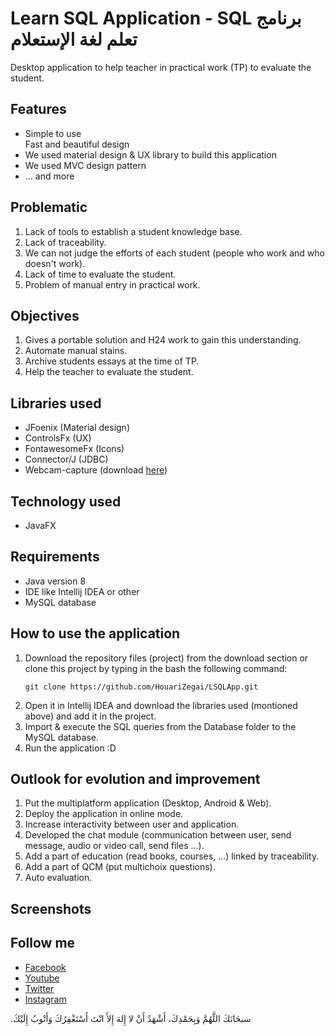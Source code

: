 # Learn SQL Application - SQL برنامج تعلم لغة الإستعلام
Desktop application to help teacher in practical work (TP) to evaluate the student.

## Features
<ul>
  <li>Simple to use</li
  <li>Fast and beautiful design</li>
  <li>We used material design & UX library to build this application</li>
  <li>We used MVC design pattern</li>
  <li>... and more</li>
</ul>

## Problematic
<ol>
  <li>Lack of tools to establish a student knowledge base.</li>
  <li>Lack of traceability.</li>
  <li>We can not judge the efforts of each student (people who work and who doesn't work).</li>
  <li>Lack of time to evaluate the student.</li>
  <li>Problem of manual entry in practical work.</li>
</ol>

## Objectives
<ol>
  <li>Gives a portable solution and H24 work to gain this understanding.</li>
  <li>Automate manual stains.</li>
  <li>Archive students essays at the time of TP.</li>
  <li>Help the teacher to evaluate the student.</li>
</ol>

## Libraries used
<ul>
  <li>JFoenix (Material design)</li>
  <li>ControlsFx (UX)</li>
  <li>FontawesomeFx (Icons)</li>
  <li>Connector/J (JDBC)</li>
  <li>Webcam-capture (download <a href="http://webcam-capture.sarxos.pl/">here</a>)</li>
</ul>

## Technology used
<ul>
  <li>JavaFX</li>
</ul>

## Requirements
<ul>
  <li>Java version 8</li>
  <li>IDE like Intellij IDEA or other</li>
  <li>MySQL database</li>
</ul>

## How to use the application
<ol>
<li> Download the repository files (project) from the download section or clone this project by typing in the bash the following command:

    git clone https://github.com/HouariZegai/LSQLApp.git
</li>
<li>Open it in Intellij IDEA and download the libraries used (montioned above) and add it in the project.</li>
<li>Import & execute the SQL queries from the Database folder to the MySQL database.</li>
<li>Run the application :D</li>
</ol>

## Outlook for evolution and improvement
<ol>
  <li>Put the multiplatform application (Desktop, Android & Web).</li>
  <li>Deploy the application in online mode.</li>
  <li>Increase interactivity between user and application.</li>
  <li>Developed the chat module (communication between user, send message, audio or video call, send files ...).</li>
  <li>Add a part of education (read books, courses, ...) linked by traceability.</li>
  <li>Add a part of QCM (put multichoix questions).</li>
  <li>Auto evaluation.</li>
</ol>

## Screenshots

## Follow me
<ul>
  <li><a href="https://www.facebook.com/GeekHouari">Facebook</a></li>
  <li><a href="https://www.youtube.com/HouariZegai">Youtube</a></li>
  <li><a href="https://www.twitter.com/HouariZegai">Twitter</a></li>
  <li><a href="https://www.instagram.com/HouariZegai">Instagram</a></li>
</ul>



.سبحَانَكَ اللَّهُمَّ وَبِحَمْدِكَ، أَشْهَدُ أَنْ لا إِلهَ إِلأَ انْتَ أَسْتَغْفِرُكَ وَأَتْوبُ إِلَيْكَ
